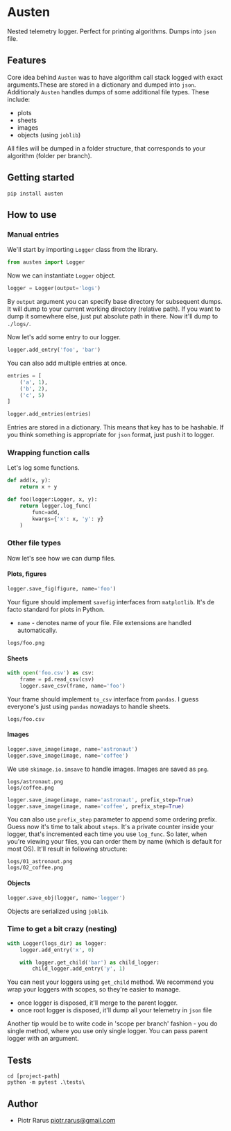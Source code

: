 # Austen

Nested telemetry logger.
Perfect for printing algorithms. Dumps into `json` file.

## Features

Core idea behind `Austen` was to have algorithm call stack logged with exact arguments.These are stored in a dictionary and dumped into `json`.
Additionaly `Austen` handles dumps of some additional file types. These include:

- plots
- sheets
- images
- objects (using `joblib`)

All files will be dumped in a folder structure, that corresponds to your algorithm (folder per branch).

## Getting started

```shell
pip install austen
```

## How to use

### Manual entries

We'll start by importing `Logger` class from the library.

```py
from austen import Logger
```

Now we can instantiate `Logger` object.

```py
logger = Logger(output='logs')
```

By `output` argument you can specify base directory for subsequent dumps.
It will dump to your current working directory (relative path). If you want to dump it somewhere else, just put absolute path in there. Now it'll dump to `./logs/`.

Now let's add some entry to our logger.

```py
logger.add_entry('foo', 'bar')
```

You can also add multiple entries at once.

```py
entries = [
    ('a', 1),
    ('b', 2),
    ('c', 5)
]

logger.add_entries(entries)
```

Entries are stored in a dictionary. This means that key has to be hashable.
If you think something is appropriate for `json` format, just push it to logger.

### Wrapping function calls

Let's log some functions.

```py
def add(x, y):
    return x + y

def foo(logger:Logger, x, y):
    return logger.log_func(
        func=add,
        kwargs={'x': x, 'y': y}
    )
```

### Other file types

Now let's see how we can dump files.

#### Plots, figures

```py
logger.save_fig(figure, name='foo')
```

Your figure should implement `savefig` interfaces from `matplotlib`.
It's de facto standard for plots in Python.

- `name` - denotes name of your file. File extensions are handled automatically.

```shell
logs/foo.png
```

#### Sheets

```py
with open('foo.csv') as csv:
    frame = pd.read_csv(csv)
    logger.save_csv(frame, name='foo')
```

Your frame should implement `to_csv` interface from `pandas`.
I guess everyone's just using `pandas` nowadays to handle sheets.

```shell
logs/foo.csv
```

#### Images

```py
logger.save_image(image, name='astronaut')
logger.save_image(image, name='coffee')
```

We use `skimage.io.imsave` to handle images. Images are saved as `png`.

```shell
logs/astronaut.png
logs/coffee.png
```

```py
logger.save_image(image, name='astronaut', prefix_step=True)
logger.save_image(image, name='coffee', prefix_step=True)
```

You can also use `prefix_step` parameter to append some ordering prefix.
Guess now it's time to talk about `steps`. It's a private counter inside your logger, that's incremented each time you use `log_func`. So later, when you're viewing your files, you can order them by name (which is default for most OS). It'll result in following structure:

```shell
logs/01_astronaut.png
logs/02_coffee.png
```

#### Objects

```py
logger.save_obj(logger, name='logger')
```

Objects are serialized using `joblib`.

### Time to get a bit crazy (nesting)

```py
with Logger(logs_dir) as logger:
    logger.add_entry('x', 0)

    with logger.get_child('bar') as child_logger:
        child_logger.add_entry('y', 1)
```

You can nest your loggers using `get_child` method. We recommend you wrap your loggers with scopes, so they're easier to manage.

- once logger is disposed, it'll merge to the parent logger.
- once root logger is disposed, it'll dump all your telemetry in `json` file

Another tip would be to write code in 'scope per branch' fashion - you do single method, where you use only single logger. You can pass parent logger with an argument.

## Tests

```shell
cd [project-path]
python -m pytest .\tests\
```

## Author

- Piotr Rarus piotr.rarus@gmail.com
